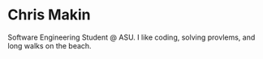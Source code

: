 # Chris Makin

Software Engineering Student @ ASU. I like coding, solving provlems, and long walks on the beach.
